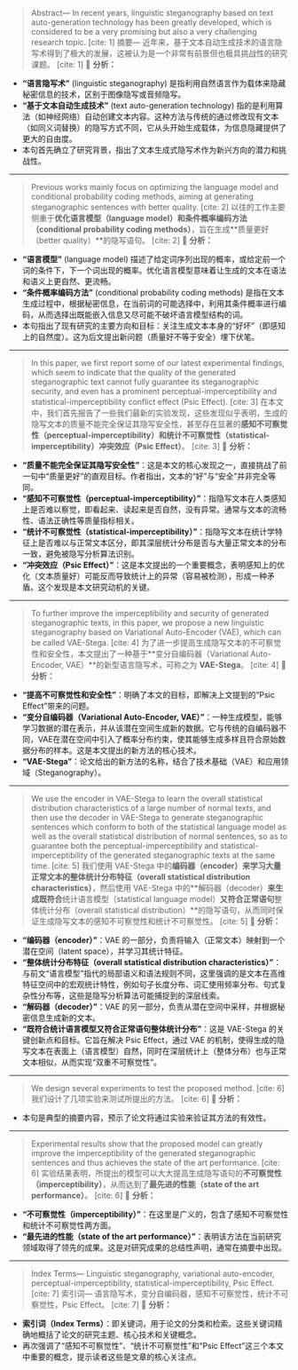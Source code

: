 
> Abstract— In recent years, linguistic steganography based on text auto-generation technology has been greatly developed, which is considered to be a very promising but also a very challenging research topic. [cite: 1]
> 摘要— 近年来，基于文本自动生成技术的语言隐写术得到了极大的发展，这被认为是一个非常有前景但也极具挑战性的研究课题。 [cite: 1]
📌 **分析：**
* **“语言隐写术”** (linguistic steganography) 是指利用自然语言作为载体来隐藏秘密信息的技术，区别于图像隐写或音频隐写。
* **“基于文本自动生成技术”** (text auto-generation technology) 指的是利用算法（如神经网络）自动创建文本内容。这种方法与传统的通过修改现有文本（如同义词替换）的隐写方式不同，它从头开始生成载体，为信息隐藏提供了更大的自由度。
* 本句首先确立了研究背景，指出了文本生成式隐写术作为新兴方向的潜力和挑战性。

---

> Previous works mainly focus on optimizing the language model and conditional probability coding methods, aiming at generating steganographic sentences with better quality. [cite: 2]
> 以往的工作主要侧重于**优化语言模型（language model）**和**条件概率编码方法（conditional probability coding methods）**，旨在生成**质量更好（better quality）**的隐写语句。 [cite: 2]
📌 **分析：**
* **“语言模型”** (language model) 描述了给定词序列出现的概率，或给定前一个词的条件下，下一个词出现的概率。优化语言模型意味着让生成的文本在语法和语义上更自然、更流畅。
* **“条件概率编码方法”** (conditional probability coding methods) 是指在文本生成过程中，根据秘密信息，在当前词的可能选择中，利用其条件概率进行编码，从而选择出既能嵌入信息又尽可能不破坏语言模型结构的词。
* 本句指出了现有研究的主要方向和目标：关注生成文本本身的“好坏”（即感知上的自然度）。这为后文提出新问题（质量好不等于安全）埋下伏笔。

---

> In this paper, we first report some of our latest experimental findings, which seem to indicate that the quality of the generated steganographic text cannot fully guarantee its steganographic security, and even has a prominent perceptual-imperceptibility and statistical-imperceptibility conflict effect (Psic Effect). [cite: 3]
> 在本文中，我们首先报告了一些我们最新的实验发现，这些发现似乎表明，生成的隐写文本的质量不能完全保证其隐写安全性，甚至存在显著的**感知不可察觉性（perceptual-imperceptibility）**和**统计不可察觉性（statistical-imperceptibility）冲突效应（Psic Effect）**。 [cite: 3]
📌 **分析：**
* **“质量不能完全保证其隐写安全性”**：这是本文的核心发现之一，直接挑战了前一句中“质量更好”的直观目标。作者指出，文本的“好”与“安全”并非完全等同。
* **“感知不可察觉性（perceptual-imperceptibility）”**：指隐写文本在人类感知上是否难以察觉，即看起来、读起来是否自然，没有异常。通常与文本的流畅性、语法正确性等质量指标相关。
* **“统计不可察觉性（statistical-imperceptibility）”**：指隐写文本在统计学特征上是否难以与正常文本区分，即其深层统计分布是否与大量正常文本的分布一致，避免被隐写分析算法识别。
* **“冲突效应（Psic Effect）”**：这是本文提出的一个重要概念，表明感知上的优化（文本质量好）可能反而导致统计上的异常（容易被检测），形成一种矛盾。这个发现是本文研究动机的关键。

---

> To further improve the imperceptibility and security of generated steganographic texts, in this paper, we propose a new linguistic steganography based on Variational Auto-Encoder (VAE), which can be called VAE-Stega. [cite: 4]
> 为了进一步提高生成隐写文本的不可察觉性和安全性，本文提出了一种基于**变分自编码器（Variational Auto-Encoder, VAE）**的新型语言隐写术，可称之为 **VAE-Stega**。 [cite: 4]
📌 **分析：**
* **“提高不可察觉性和安全性”**：明确了本文的目标，即解决上文提到的“Psic Effect”带来的问题。
* **“变分自编码器（Variational Auto-Encoder, VAE）”**：一种生成模型，能够学习数据的潜在表示，并从该潜在空间生成新的数据。它与传统的自编码器不同，VAE在潜在空间中引入了概率分布约束，使其能够生成多样且符合原始数据分布的样本。这是本文提出的新方法的核心技术。
* **“VAE-Stega”**：论文给出的新方法的名称，结合了技术基础（VAE）和应用领域（Steganography）。

---

> We use the encoder in VAE-Stega to learn the overall statistical distribution characteristics of a large number of normal texts, and then use the decoder in VAE-Stega to generate steganographic sentences which conform to both of the statistical language model as well as the overall statistical distribution of normal sentences, so as to guarantee both the perceptual-imperceptibility and statistical-imperceptibility of the generated steganographic texts at the same time. [cite: 5]
> 我们使用 VAE-Stega 中的**编码器（encoder）**来学习大量正常文本的**整体统计分布特征（overall statistical distribution characteristics）**，然后使用 VAE-Stega 中的**解码器（decoder）**来生成既符合**统计语言模型（statistical language model）**又符合正常语句**整体统计分布（overall statistical distribution）**的隐写语句，从而同时保证生成隐写文本的感知不可察觉性和统计不可察觉性。 [cite: 5]
📌 **分析：**
* **“编码器（encoder）”**：VAE 的一部分，负责将输入（正常文本）映射到一个潜在空间（latent space），并学习其统计特征。
* **“整体统计分布特征（overall statistical distribution characteristics）”**：与前文“语言模型”指代的局部语义和语法规则不同，这里强调的是文本在高维特征空间中的宏观统计特性，例如句子长度分布、词汇使用频率分布、句式复杂性分布等，这些是隐写分析算法可能捕捉到的深层线索。
* **“解码器（decoder）”**：VAE 的另一部分，负责从潜在空间中采样，并根据秘密信息生成新的文本。
* **“既符合统计语言模型又符合正常语句整体统计分布”**：这是 VAE-Stega 的关键创新点和目标。它旨在解决 Psic Effect，通过 VAE 的机制，使得生成的隐写文本在表面上（语言模型）自然，同时在深层统计上（整体分布）也与正常文本相似，从而实现“双重不可察觉性”。

---

> We design several experiments to test the proposed method. [cite: 6]
> 我们设计了几项实验来测试所提出的方法。 [cite: 6]
📌 **分析：**
* 本句是典型的摘要内容，预示了论文将通过实验来验证其方法的有效性。

---

> Experimental results show that the proposed model can greatly improve the imperceptibility of the generated steganographic sentences and thus achieves the state of the art performance. [cite: 6]
> 实验结果表明，所提出的模型可以大大提高生成隐写语句的**不可察觉性（imperceptibility）**，从而达到了**最先进的性能（state of the art performance）**。 [cite: 6]
📌 **分析：**
* **“不可察觉性（imperceptibility）”**：在这里是广义的，包含了感知不可察觉性和统计不可察觉性两方面。
* **“最先进的性能（state of the art performance）”**：表明该方法在当前研究领域取得了领先的成果。这是对研究成果的总结性声明，通常在摘要中出现。

---

> Index Terms— Linguistic steganography, variational auto-encoder, perceptual-imperceptibility, statistical-imperceptibility, Psic Effect. [cite: 7]
> 索引词— 语言隐写术，变分自编码器，感知不可察觉性，统计不可察觉性，Psic Effect。 [cite: 7]
📌 **分析：**
* **索引词（Index Terms）**：即关键词，用于论文的分类和检索。这些关键词精确地概括了论文的研究主题、核心技术和关键概念。
* 再次强调了“感知不可察觉性”、“统计不可察觉性”和“Psic Effect”这三个本文中重要的概念，提示读者这些是文章的核心关注点。